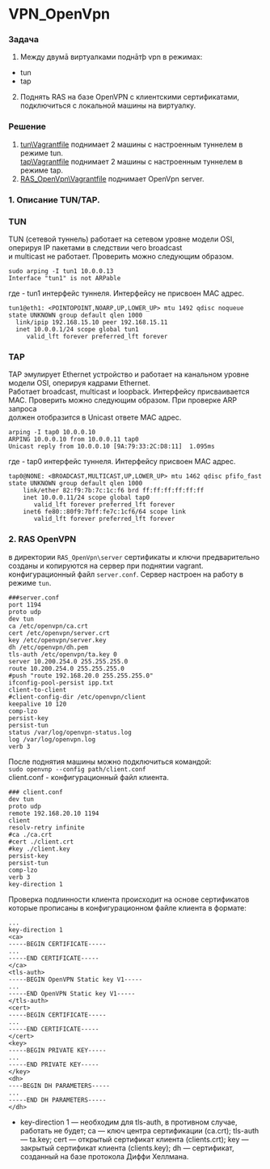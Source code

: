 # VPN_OpenVpn   
### Задача    
1. Между двумā виртуалками поднāтþ vpn в режимах:
- tun
- tap   
2. Поднять RAS на базе OpenVPN с клиентскими сертификатами,
подключиться с локальной машины на виртуалку.   

### Решение   
1. [tun\Vagrantfile](https://github.com/Hanafeevrus/VPN_OpenVpn/tree/master/tun) поднимает 2 машины с настроенным туннелем в режиме tun.   
[tap\Vagrantfile](https://github.com/Hanafeevrus/VPN_OpenVpn/tree/master/tap) поднимает 2 машины с настроенным туннелем в режиме tap.   
2. [RAS_OpenVpn\Vagrantfile](https://github.com/Hanafeevrus/VPN_OpenVpn/tree/master/RAS_OpenVpn) поднимает OpenVpn server.    
### 1. Описание TUN/TAP.
### TUN   
TUN (сетевой туннель) работает на сетевом уровне модели OSI, оперируя IP пакетами в следствии чего broadcast    
и multicast не работает. Проверить можно следующим образом.   
```
sudo arping -I tun1 10.0.0.13   
Interface "tun1" is not ARPable   
```
  где - tun1 интерфейс туннеля. Интерфейсу не присвоен MAC адрес.   
  ```
  tun1@eth1: <POINTOPOINT,NOARP,UP,LOWER_UP> mtu 1492 qdisc noqueue state UNKNOWN group default qlen 1000
    link/ipip 192.168.15.10 peer 192.168.15.11
    inet 10.0.0.1/24 scope global tun1
       valid_lft forever preferred_lft forever
 ```    
 
### TAP   
TAP эмулирует Ethernet устройство и работает на канальном уровне модели OSI, оперируя кадрами Ethernet.   
Работает broadcast, multicast и loopback. Интерфейсу присваивается MAC. Проверить можно следующим образом. При проверке ARP запроса   
должен отобразится в Unicast ответе MAC адрес.
```   
arping -I tap0 10.0.0.10
ARPING 10.0.0.10 from 10.0.0.11 tap0
Unicast reply from 10.0.0.10 [9A:79:33:2C:D8:11]  1.095ms   
```   
где - tap0 интерфейс туннеля. Интерфейсу присвоен MAC адрес. 
```   
tap0@NONE: <BROADCAST,MULTICAST,UP,LOWER_UP> mtu 1462 qdisc pfifo_fast state UNKNOWN group default qlen 1000
    link/ether 82:f9:7b:7c:1c:f6 brd ff:ff:ff:ff:ff:ff
    inet 10.0.0.11/24 scope global tap0
       valid_lft forever preferred_lft forever
    inet6 fe80::80f9:7bff:fe7c:1cf6/64 scope link 
       valid_lft forever preferred_lft forever     
```    
### 2. RAS OpenVPN  
в директории `RAS_OpenVpn\server` сертификаты и ключи предварительно созданы и копируются на сервер при поднятии vagrant. конфигурационный файл `server.conf`. Сервер настроен на работу в режиме `tun`.    
```   
###server.conf
port 1194                               
proto udp
dev tun
ca /etc/openvpn/ca.crt
cert /etc/openvpn/server.crt
key /etc/openvpn/server.key
dh /etc/openvpn/dh.pem
tls-auth /etc/openvpn/ta.key 0
server 10.200.254.0 255.255.255.0
route 10.200.254.0 255.255.255.0
#push "route 192.168.20.0 255.255.255.0"
ifconfig-pool-persist ipp.txt
client-to-client
#client-config-dir /etc/openvpn/client
keepalive 10 120
comp-lzo
persist-key
persist-tun
status /var/log/openvpn-status.log
log /var/log/openvpn.log
verb 3    
```   
После поднятия машины можно подключиться командой:    
`sudo openvnp --config path/client.conf`    
client.conf - конфигурационный файл клиента.    
```   
### client.conf
dev tun
proto udp
remote 192.168.20.10 1194
client
resolv-retry infinite
#ca ./ca.crt
#cert ./client.crt
#key ./client.key
persist-key
persist-tun
comp-lzo
verb 3
key-direction 1   
```
Проверка подлинности клиента происходит на основе сертификатов которые прописаны в конфигурационном файле клиента в формате:    
```    
...   
key-direction 1   
<ca>    
-----BEGIN CERTIFICATE-----   
...   
-----END CERTIFICATE-----   
</ca>   
<tls-auth>  
-----BEGIN OpenVPN Static key V1-----   
...   
-----END OpenVPN Static key V1-----   
</tls-auth>   
<cert>    
-----BEGIN CERTIFICATE-----   
...   
-----END CERTIFICATE-----   
</cert>   
<key>   
-----BEGIN PRIVATE KEY-----   
...   
-----END PRIVATE KEY-----   
</key>    
<dh>    
----BEGIN DH PARAMETERS-----    
...   
-----END DH PARAMETERS-----   
</dh>   
```   
* key-direction 1 — необходим для tls-auth, в противном случае, работать не будет; ca — ключ центра сертификации (ca.crt); tls-auth — ta.key; cert — открытый сертификат клиента (clients.crt); key — закрытый сертификат клиента (clients.key); dh — сертификат, созданный на базе протокола Диффи Хеллмана.
